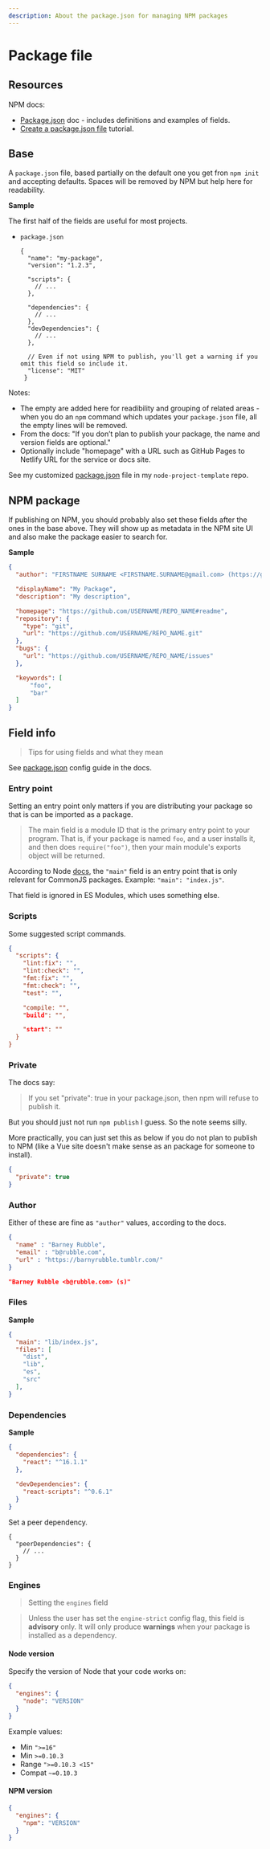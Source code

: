 ```yaml
---
description: About the package.json for managing NPM packages
---
```

# Package file


## Resources

NPM docs:

- [Package.json](https://docs.npmjs.com/files/package.json) doc - includes definitions and examples of fields.
- [Create a package.json file](https://docs.npmjs.com/creating-a-package-json-file) tutorial.


## Base

A `package.json` file, based partially on the default one you get fron `npm init` and accepting defaults. Spaces will be removed by NPM but help here for readability.

**Sample**

The first half of the fields are useful for most projects. 

- `package.json`
    ```json5
    {
      "name": "my-package",
      "version": "1.2.3",

      "scripts": {
        // ...
      },
      
      "dependencies": {
        // ...
      },
      "devDependencies": {
        // ...
      },

      // Even if not using NPM to publish, you'll get a warning if you omit this field so include it.
      "license": "MIT"
     }
    ```

Notes:

- The empty are added here for readibility and grouping of related areas - when you do an `npm` command which updates your `package.json` file, all the empty lines will be removed.
- From the docs: "If you don’t plan to publish your package, the name and version fields are optional."
- Optionally include "homepage" with a URL such as GitHub Pages to Netlify URL for the service or docs site.

See my customized [package.json](https://github.com/MichaelCurrin/node-project-template/blob/master/package.json) file in my `node-project-template` repo.


## NPM package

If publishing on NPM, you should probably also set these fields after the ones in the base above. They will show up as metadata in the NPM site UI and also make the package easier to search for.

**Sample**

```json
{ 
  "author": "FIRSTNAME SURNAME <FIRSTNAME.SURNAME@gmail.com> (https://github.com/USERNAME)",

  "displayName": "My Package",
  "description": "My description",

  "homepage": "https://github.com/USERNAME/REPO_NAME#readme",
  "repository": {
    "type": "git",
    "url": "https://github.com/USERNAME/REPO_NAME.git"
  },
  "bugs": {
    "url": "https://github.com/USERNAME/REPO_NAME/issues"
  },

  "keywords": [
      "foo",
      "bar"
  ]
}
```


## Field info
> Tips for using fields and what they mean

See [package.json](https://docs.npmjs.com/cli/v6/configuring-npm/package-json) config guide in the docs.

### Entry point

Setting an entry point only matters if you are distributing your package so that is can be imported as a package.

> The main field is a module ID that is the primary entry point to your program. That is, if your package is named `foo`, and a user installs it, and then does `require("foo")`, then your main module's exports object will be returned.

According to Node [docs](https://nodejs.org/api/packages.html#packages_dual_commonjs_es_module_packages), the `"main"` field is an entry point that is only relevant for CommonJS packages. Example: `"main": "index.js"`.

That field is ignored in ES Modules, which uses something else.

### Scripts

Some suggested script commands.

```json
{
  "scripts": {
    "lint:fix": "",
    "lint:check": "",
    "fmt:fix": "",
    "fmt:check": "",
    "test": "",

    "compile: "",
    "build": "",

    "start": ""
  }
}
```

### Private

The docs say:

> If you set "private": true in your package.json, then npm will refuse to publish it.

But you should just not run `npm publish` I guess. So the note seems silly.

More practically, you can just set this as below if you do not plan to publish to NPM (like a Vue site doesn't make sense as an package for someone to install).

```json
{
  "private": true
}
```

### Author

Either of these are fine as `"author"` values, according to the docs.

```json
{
  "name" : "Barney Rubble",
  "email" : "b@rubble.com",
  "url" : "https://barnyrubble.tumblr.com/"
}
```

```json
"Barney Rubble <b@rubble.com> (s)"
```

### Files

**Sample**

```json
{
  "main": "lib/index.js",
  "files": [
    "dist",
    "lib",
    "es",
    "src"
  ],
}
```

### Dependencies

**Sample**

```json
{
  "dependencies": {
    "react": "^16.1.1"
  },
  
  "devDependencies": {
    "react-scripts": "^0.6.1"
  }
}
```

Set a peer dependency.

```json5
{
  "peerDependencies": {
    // ...
  }
}
```

### Engines
> Setting the `engines` field

> Unless the user has set the `engine-strict` config flag, this field is **advisory** only. It will only produce **warnings** when your package is installed as a dependency.

#### Node version

Specify the version of Node that your code works on:


```json
{
  "engines": {
    "node": "VERSION"
  }
}
```

Example values:

- Min `">=16"`
- Min `>=0.10.3`
- Range `">=0.10.3 <15"`
- Compat `~=0.10.3`

#### NPM version

```json
{
  "engines": {
    "npm": "VERSION"
  }
}
```
